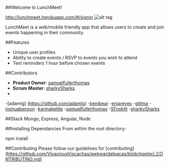 ##Welcome to LunchMeet!

http://lunchmeet.herokuapp.com/#/signin
![alt tag](https://raw.github.com/VivaciousViscachas/awkwardalpacas/master/client/assets/lunchmeet.png)

LunchMeet is a web/mobile friendly app that allows users to create and join events happening in their community. 

##Features
- Unique user profiles 
- Ability to create events / RSVP to events you wish to attend
- Text reminders 1 hour before chosen events

##Contributors

  - __Product Owner__: [samuelfullerthomas](https://github.com/samuelfullerthomas)
  - __Scrum Master__: [sharkySharks](https://github.com/sharkySharks)
  - 
-[adamlg] (https://github.com/adamlg)
-[benibear](https://github.com/benibear) 
-[enjareyes](https://github.com/enjareyes)
-[gtilma](https://github.com/gtilma)
-[joshuabenson](https://github.com/joshuabenson)
-[karmakettle](https://github.com/karmakettle)
-[samuelfullerthomas](https://github.com/samuelfullerthomas)
-[SFoskitt](https://github.com/SFoskitt)
-[sharkySharks](https://github.com/sharkySharks)

##Stack
Mongo, Express, Angular, Node

##Installing Dependancies
From within the root directory:

npm install

##Contributing
Please follow our guidelines for [contributing] (https://github.com/VivaciousViscachas/awkwardalpacas/blob/master/_CONTRIBUTING.md)

